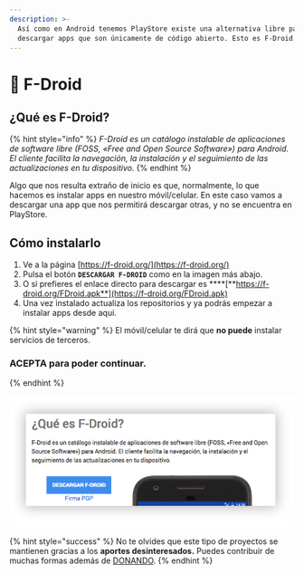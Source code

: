 ```yaml
---
description: >-
  Así como en Android tenemos PlayStore existe una alternativa libre para poder
  descargar apps que son únicamente de código abierto. Esto es F-Droid.
---
```


# 📱 F-Droid

## ¿Qué es F-Droid?

{% hint style="info" %}
_F-Droid es un catálogo instalable de aplicaciones de software libre \(FOSS, «Free and Open Source Software»\) para Android. El cliente facilita la navegación, la instalación y el seguimiento de las actualizaciones en tu dispositivo._
{% endhint %}

Algo que nos resulta extraño de inicio es que, normalmente, lo que hacemos es instalar apps en nuestro móvil/celular. En este caso vamos a descargar una app que nos permitirá descargar otras, y no se encuentra en PlayStore.

## Cómo instalarlo

1. Ve a la página [https://f-droid.org/](https://f-droid.org/)
2. Pulsa el botón **`DESCARGAR F-DROID`** como en la imagen más abajo.
3. O si prefieres el enlace directo para descargar es ****[**https://f-droid.org/FDroid.apk**](https://f-droid.org/FDroid.apk)
4. Una vez instalado actualiza los repositorios y ya podrás empezar a instalar apps desde aquí.

{% hint style="warning" %}
El móvil/celular te dirá que **no puede** instalar servicios de terceros.

### **ACEPTA para poder continuar.**
{% endhint %}

![](../.gitbook/assets/captura-de-pantalla-2019-11-23-23.55.16.png)

{% hint style="success" %}
No te olvides que este tipo de proyectos se mantienen gracias a los **aportes desinteresados.** Puedes contribuir de muchas formas además de [DONANDO](https://f-droid.org/es/contribute/).
{% endhint %}


